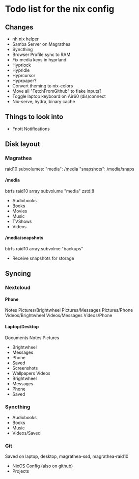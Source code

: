 # Todo list for the nix config

## Changes
- nh nix helper
- Samba Server on Magrathea
- Syncthing
- Browser Profile sync to RAM
- Fix media keys in hyprland
- Hyprlock
- Hypridle
- Hyprcursor
- Hyprpaper?
- Convert theming to nix-colors
- Move all "FetchFromGithub" to flake inputs?
- Toggle laptop keyboard on Air60 (dis)connect
- Nix-serve, hydra, binary cache

## Things to look into
- Fnott Notifications

## Disk layout

### Magrathea

raid10 subvolumes:
"media": /media
"snapshots": /media/snaps

#### /media
btrfs raid10 array subvolume "media" zstd:8
- Audiobooks
- Books
- Movies
- Music
- TVShows
- Videos

#### /media/snapshots
btrfs raid10 array subvolme "backups"
- Receive snapshots for storage

## Syncing

### Nextcloud

#### Phone
Notes
Pictures/Brightwheel
Pictures/Messages
Pictures/Phone
Videos/Brightwheel
Videos/Messages
Videos/Phone

#### Laptop/Desktop
Documents
Notes
Pictures
- Brightwheel
- Messages
- Phone
- Saved
- Screenshots
- Wallpapers
Videos
- Brightwheel
- Messages
- Phone
- Saved


### Syncthing

- Audiobooks
- Books
- Music
- Videos/Saved

### Git
Saved on laptop, desktop, magrathea-ssd, magrathea-raid10
- NixOS Config (also on github)
- Projects
